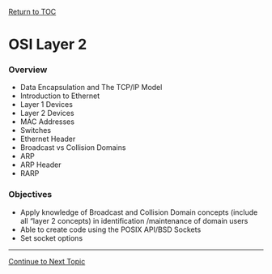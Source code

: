 <a href="https://github.com/CyberTrainingUSAF/08-Network-Programming/blob/master/00-Table-of-Contents.md" rel="Return to TOC"> Return to TOC </a>

# OSI Layer 2

### **Overview**

* Data Encapsulation and The TCP/IP Model
* Introduction to Ethernet
* Layer 1 Devices
* Layer 2 Devices
* MAC Addresses
* Switches
* Ethernet Header
* Broadcast vs Collision Domains
* ARP
* ARP Header
* RARP

### Objectives

* Apply knowledge of Broadcast and Collision Domain concepts \(include all “layer 2 concepts\) in identification /maintenance of domain users
* Able to create code using the POSIX API/BSD Sockets
* Set socket options

---
<a href="https://github.com/CyberTrainingUSAF/08-Network-Programming/blob/master/04-osi-layer-2/data-encapsulation.md" > Continue to Next Topic </a>
